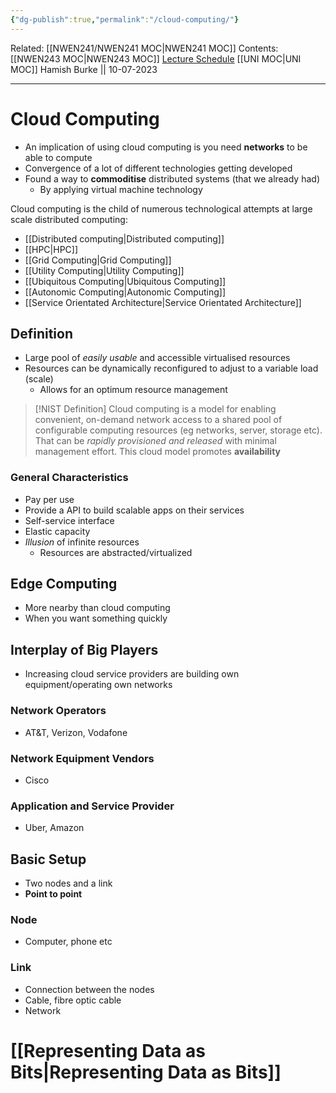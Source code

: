 ```yaml
---
{"dg-publish":true,"permalink":"/cloud-computing/"}
---
```


Related: [[NWEN241/NWEN241 MOC\|NWEN241 MOC]]
Contents: [[NWEN243 MOC\|NWEN243 MOC]]
[Lecture Schedule](https://ecs.wgtn.ac.nz/Courses/NWEN243_2023T2/LectureSchedule)
[[UNI MOC\|UNI MOC]]
Hamish Burke || 10-07-2023
***

# Cloud Computing

- An implication of using cloud computing is you need **networks** to be able to compute
- Convergence of a lot of different technologies getting developed
- Found a way to **commoditise** distributed systems (that we already had)
	- By applying virtual machine technology


Cloud computing is the child of numerous technological attempts at large scale distributed computing:
- [[Distributed computing\|Distributed computing]]
- [[HPC\|HPC]]
- [[Grid Computing\|Grid Computing]]
- [[Utility Computing\|Utility Computing]]
- [[Ubiquitous Computing\|Ubiquitous Computing]]
- [[Autonomic Computing\|Autonomic Computing]]
- [[Service Orientated Architecture\|Service Orientated Architecture]]

## Definition

- Large pool of *easily usable* and accessible virtualised resources
- Resources can be dynamically reconfigured to adjust to a variable load (scale)
	- Allows for an optimum resource management

> [!NIST Definition]
> Cloud computing is a model for enabling convenient, on-demand network access to a shared pool of configurable computing resources (eg networks, server, storage etc). That can be *rapidly provisioned and released* with minimal management effort.
> This cloud model promotes **availability**

### General Characteristics

- Pay per use
- Provide a API to build scalable apps on their services
- Self-service interface
- Elastic capacity
- *Illusion* of infinite resources
	- Resources are abstracted/virtualized

## Edge Computing

- More nearby than cloud computing
- When you want something quickly

## Interplay of Big Players

- Increasing cloud service providers are building own equipment/operating own networks

### Network Operators

- AT&T, Verizon, Vodafone

### Network Equipment Vendors

- Cisco

### Application and Service Provider

- Uber, Amazon

## Basic Setup

- Two nodes and a link
- **Point to point**

### Node

- Computer, phone etc

### Link

- Connection between the nodes
- Cable, fibre optic cable
- Network

# [[Representing Data as Bits\|Representing Data as Bits]]